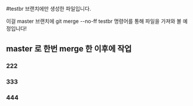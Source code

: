 #testbr 브랜치에만 생성한 파일입니다.

이걸 master 브랜치에 git merge --no-ff testbr 명령어를 통해 파일을 가져와 볼 예정입니다!

## master 로 한번 merge 한 이후에 작업
### 222
### 333
### 444